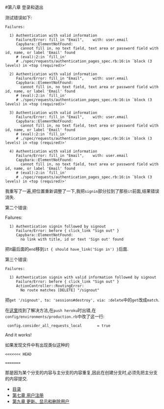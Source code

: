 #第八章 登录和退出

测试错误如下:

	Failures:

	  1) Authentication with valid information 
	     Failure/Error: fill_in "Email",    with: user.email
	     Capybara::ElementNotFound:
	       cannot fill in, no text field, text area or password field with id, name, or label 'Email' found
	     # (eval):2:in `fill_in'
	     # ./spec/requests/authentication_pages_spec.rb:16:in `block (3 levels) in <top (required)>'

	  2) Authentication with valid information 
	     Failure/Error: fill_in "Email",    with: user.email
	     Capybara::ElementNotFound:
	       cannot fill in, no text field, text area or password field with id, name, or label 'Email' found
	     # (eval):2:in `fill_in'
	     # ./spec/requests/authentication_pages_spec.rb:16:in `block (3 levels) in <top (required)>'

	  3) Authentication with valid information 
	     Failure/Error: fill_in "Email",    with: user.email
	     Capybara::ElementNotFound:
	       cannot fill in, no text field, text area or password field with id, name, or label 'Email' found
	     # (eval):2:in `fill_in'
	     # ./spec/requests/authentication_pages_spec.rb:16:in `block (3 levels) in <top (required)>'

	  4) Authentication with valid information 
	     Failure/Error: fill_in "Email",    with: user.email
	     Capybara::ElementNotFound:
	       cannot fill in, no text field, text area or password field with id, name, or label 'Email' found
	     # (eval):2:in `fill_in'
	     # ./spec/requests/authentication_pages_spec.rb:16:in `block (3 levels) in <top (required)>'

我重写了一遍,把位置重新调整了一下,我把`signin`部分拉到了那些`it`前面,结果错误消失.

第二个错误:

Failures:

	  1) Authentication signin followed by signout 
	     Failure/Error: before { click_link "Sign out" }
	     Capybara::ElementNotFound:
	       no link with title, id or text 'Sign out' found

把it最后面的`end`移到`it { should have_link('Sign in') }`后面.

第三个错误:

	Failures:

	  1) Authentication signin with valid information followed by signout 
	     Failure/Error: before { click_link "Sign out" }
	     ActionController::RoutingError:
	       No route matches [DELETE] "/signout"

把`get '/signout', to: 'sessions#destroy', via: :delete`中的`get`改成`match`.

在[这里](http://stackoverflow.com/questions/10513450/were-sorry-but-something-went-wrong-with-rails-apache-passenger)找到了解决方法,在`push heroku`时出错,在`config/environments/production.rb`中改了这一行:

     config.consider_all_requests_local       = true

And it works!

如果发现文件中有出现类似这种的

	<<<<<<< HEAD
	  	
	=======

那是因为某个分支的内容与主分支的内容重复,因此在创建分支时,必须先把主分支的内容提交.

  * [目录](README.md)
  * [第七章 用户注册](06.md)
  * [第九章 更新、显示和删除用户](08.md)
